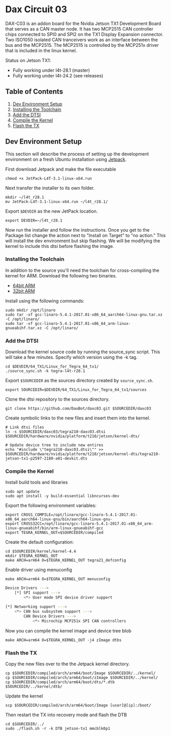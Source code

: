 Dax Circuit 03
==============
DAX-C03 is an addon board for the Nvidia Jetson TX1 Development Board that serves as a CAN master node.  It has two MCP2515 CAN controller chips connected to SPI0 and SPI2 on the TX1 Display Expansion connector.  Two ISO1050 isolated CAN tranceivers work as an interface between the bus and the MCP2515.  The MCP2515 is controlled by the MCP251x driver that is included in the linux kernel. 

Status on Jetson TX1:
* Fully working under l4t-28.1 (master)
* Fully working under l4t-24.2 (see releases)

## Table of Contents

1. [Dev Environment Setup](#setup)
2. [Installing the Toolchain](#toolchain)
3. [Add the DTSI](#tx1-dtsi)
6. [Compile the Kernel](#compile)
7. [Flash the TX](#flash)


## Dev Environment Setup <a name="setup"></a>
This section will describe the process of setting up the development environment on a fresh Ubuntu installation using [Jetpack](https://developer.nvidia.com/embedded/jetpack).

First download Jetpack and make the file executable

    chmod +x JetPack-L4T-3.1-linux-x64.run

Next transfer the installer to its own folder.

    mkdir ~/l4t_r28.1
    mv JetPack-L4T-3.1-linux-x64.run ~/l4t_r28.1/

Export ```$DEVDIR``` as the new JetPack location.

    export DEVDIR=~/l4t_r28.1

Now run the installer and follow the instructions.  Once you get to the Package list change the action next to "Install on Target" to "no action."  This will install the dev environment but skip flashing.  We will be modifying the kernel to include this dtsi before flashing the image.

### Installing the Toolchain <a name="toolchain"></a>
In addition to the source you'll need the toolchain for cross-compiling the kernel for ARM.  Download the following two binaries.

* [64bit ARM](https://releases.linaro.org/components/toolchain/binaries/5.4-2017.01/aarch64-linux-gnu/gcc-linaro-5.4.1-2017.01-x86_64_aarch64-linux-gnu.tar.xz)
* [32bit ARM](https://releases.linaro.org/components/toolchain/binaries/5.4-2017.01/arm-linux-gnueabihf/gcc-linaro-5.4.1-2017.01-x86_64_arm-linux-gnueabihf.tar.xz)

Install using the following commands:

    sudo mkdir /opt/linaro
    sudo tar -xf gcc-linaro-5.4.1-2017.01-x86_64_aarch64-linux-gnu.tar.xz -C /opt/linaro/
    sudo tar -xf gcc-linaro-5.4.1-2017.01-x86_64_arm-linux-gnueabihf.tar.xz -C /opt/linaro/

### Add the DTSI <a name="tx1-dtsi"></a>

Download the kernel source code by running the source_sync script.  This will take a few minutes.  Specify which version using the -k tag.

    cd $DEVDIR/64_TX1/Linux_for_Tegra_64_tx1/
    ./source_sync.sh -k tegra-l4t-r28.1

Export ```$SOURCEDIR``` as the sources directory created by ```source_sync.sh```.

    export SOURCEDIR=$DEVDIR/64_TX1/Linux_for_Tegra_64_tx1/sources

Clone the dtsi repository to the sources directory.

    git clone https://github.com/DaxBot/daxc03.git $SOURCEDIR/daxc03

Create symbolic links to the new files and insert them into the kernel.

    # Link dtsi files
    ln -s $SOURCEDIR/daxc03/tegra210-daxc03.dtsi $SOURCEDIR/hardware/nvidia/platform/t210/jetson/kernel-dts/

    # Update device tree to include new entires
    echo "#include \"tegra210-daxc03.dtsi\"" >> $SOURCEDIR/hardware/nvidia/platform/t210/jetson/kernel-dts/tegra210-jetson-tx1-p2597-2180-a01-devkit.dts

### Compile the Kernel <a name="compile"></a>

Install build tools and libraries

    sudo apt update
    sudo apt install -y build-essential libncurses-dev

Export the following environment variables:

    export CROSS_COMPILE=/opt/linaro/gcc-linaro-5.4.1-2017.01-x86_64_aarch64-linux-gnu/bin/aarch64-linux-gnu-
    export CROSS32CC=/opt/linaro/gcc-linaro-5.4.1-2017.01-x86_64_arm-linux-gnueabihf/bin/arm-linux-gnueabihf-gcc
    export TEGRA_KERNEL_OUT=$SOURCEDIR/compiled

Create the default configuration:

    cd $SOURCEDIR/kernel/kernel-4.4
    mkdir $TEGRA_KERNEL_OUT
    make ARCH=arm64 O=$TEGRA_KERNEL_OUT tegra21_defconfig

Enable driver using menuconfig

    make ARCH=arm64 O=$TEGRA_KERNEL_OUT menuconfig

```bash
Device Drivers --->
    [*] SPI support --->
        <*> User mode SPI device driver support
```

```bash
[*] Networking support --->
    <*> CAN bus subsystem support --->
        CAN Device Drivers --->
            <*> Microchip MCP251x SPI CAN controllers
```

Now you can compile the kernel image and device tree blob

    make ARCH=arm64 O=$TEGRA_KERNEL_OUT -j4 zImage dtbs

### Flash the TX <a name="flash"></a>

Copy the new files over to the the Jetpack kernel directory.

    cp $SOURCEDIR/compiled/arch/arm64/boot/Image $SOURCEDIR/../kernel/
    cp $SOURCEDIR/compiled/arch/arm64/boot/zImage $SOURCEDIR/../kernel/
    cp $SOURCEDIR/compiled/arch/arm64/boot/dts/*.dtb $SOURCEDIR/../kernel/dtb/

Update the kernel

    scp $SOURCEDIR/compiled/arch/arm64/boot/Image [user]@[ip]:/boot/

Then restart the TX into recovery mode and flash the DTB

    cd $SOURCEDIR/../
    sudo ./flash.sh -r -k DTB jetson-tx1 mmcblk0p1
